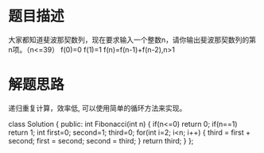 # 题目描述

大家都知道斐波那契数列，现在要求输入一个整数n，请你输出斐波那契数列的第n项。（n<=39）
f(0)=0
f(1)=1
f(n)=f(n-1)+f(n-2),n>1

# 解题思路

递归重复计算，效率低, 可以使用简单的循环方法来实现。

class Solution {
public:
    int Fibonacci(int n) {
        if(n<=0) return 0;
        if(n==1) return 1;
        int first=0; second=1; third=0;
        for(int i=2; i<n; i++)
        {
            third = first + second;
            first = second;
            second = third;
        }
        return third;
    }
};